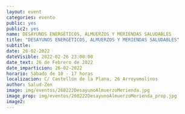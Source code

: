 ```yaml
---
layout: event
categories: evento
public: yes
public2: yes
name: DESAYUNOS ENERGÉTICOS, ALMUERZOS Y MERIENDAS SALUDABLES
title: "DESAYUNOS ENERGÉTICOS, ALMUERZOS Y MERIENDAS SALUDABLES"
subtitle:
date: 26-02-2022
dateVisible: 2022-02-26 23:00:00
date_text: 26 de Febrero de 2022
date_imparticion: 26-02-2022
horario: Sábado de 10 - 17 horas
localizacion: C/ Castellón de la Plana, 26 Arroyomolinos
author: Salud-Zen
image: img/eventos/260222DesayunoAlmuerzoMerienda.jpg
image_prop: img/eventos/260222DesayunoAlmuerzoMerienda_prop.jpg
image2:
---
```

